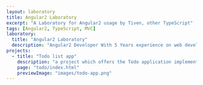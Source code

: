 ```yaml
---
layout: laboratory
title: Angular2 Laboratory
excerpt: "A Laboratory for Angular2 usage by Tiven, other TypeScript"
tags: [Angular2, TypeScript, MVC]
laboratory:
  title: "Angular2 Laboratory"
  description: "Angular2 Developer With 5 Years experience on web development."
projects:
  - title: "Todo list app"
    description: "a project which offers the Todo application implemented using MVC concept in the Angular2 framework and TypeScript development language."
    page: "todo/index.html"
    previewImage: "images/todo-app.png"
---
```


